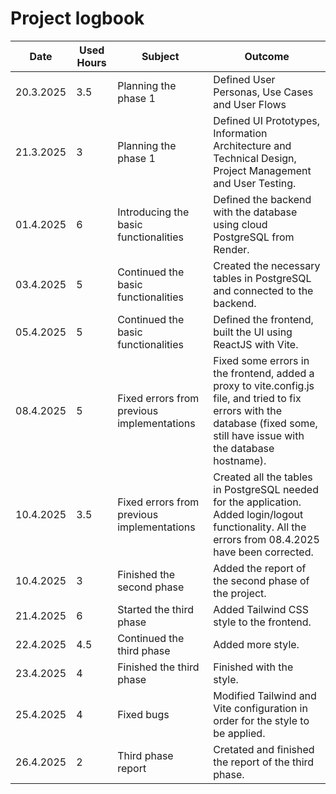 # Project logbook

| Date       | Used Hours | Subject                                  | Outcome |
|------------|------------|------------------------------------------|---------|
| 20.3.2025  | 3.5        | Planning the phase 1                     | Defined User Personas, Use Cases and User Flows |
| 21.3.2025  | 3          | Planning the phase 1                     | Defined UI Prototypes, Information Architecture and Technical Design, Project Management and User Testing. |
| 01.4.2025  | 6          | Introducing the basic functionalities    | Defined the backend with the database using cloud PostgreSQL from Render. |
| 03.4.2025  | 5          | Continued the basic functionalities      | Created the necessary tables in PostgreSQL and connected to the backend. |
| 05.4.2025  | 5          | Continued the basic functionalities      | Defined the frontend, built the UI using ReactJS with Vite. |
| 08.4.2025  | 5          | Fixed errors from previous implementations | Fixed some errors in the frontend, added a proxy to vite.config.js file, and tried to fix errors with the database (fixed some, still have issue with the database hostname). |
| 10.4.2025  | 3.5          | Fixed errors from previous implementations | Created all the tables in PostgreSQL needed for the application. Added login/logout functionality. All the errors from 08.4.2025 have been corrected.  |
| 10.4.2025  | 3          | Finished the second phase | Added the report of the second phase of the project. |
| 21.4.2025  | 6          | Started the third phase | Added Tailwind CSS style to the frontend. |
| 22.4.2025  | 4.5        | Continued the third phase | Added more style. |
| 23.4.2025  | 4          | Finished the third phase | Finished with the style. |
| 25.4.2025  | 4          | Fixed bugs | Modified Tailwind and Vite configuration in order for the style to be applied. |
| 26.4.2025  | 2          | Third phase report | Cretated and finished the report of the third phase. |